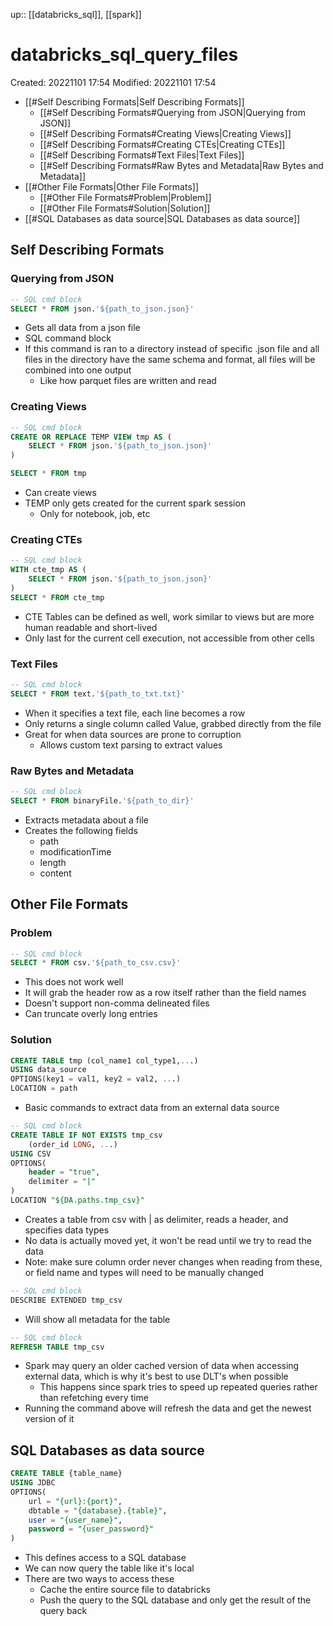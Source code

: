 up:: [[databricks_sql]], [[spark]]

# databricks_sql_query_files
Created: 20221101 17:54
Modified: 20221101 17:54

- [[#Self Describing Formats|Self Describing Formats]]
	- [[#Self Describing Formats#Querying from JSON|Querying from JSON]]
	- [[#Self Describing Formats#Creating Views|Creating Views]]
	- [[#Self Describing Formats#Creating CTEs|Creating CTEs]]
	- [[#Self Describing Formats#Text Files|Text Files]]
	- [[#Self Describing Formats#Raw Bytes and Metadata|Raw Bytes and Metadata]]
- [[#Other File Formats|Other File Formats]]
	- [[#Other File Formats#Problem|Problem]]
	- [[#Other File Formats#Solution|Solution]]
- [[#SQL Databases as data source|SQL Databases as data source]]


## Self Describing Formats
### Querying from JSON
```sql
-- SQL cmd block
SELECT * FROM json.'${path_to_json.json}'
```
- Gets all data from a json file
- SQL command block
- If this command is ran to a directory instead of specific .json file and all files in the directory have the same schema and format, all files will be combined into one output
	- Like how parquet files are written and read

### Creating Views
```sql
-- SQL cmd block
CREATE OR REPLACE TEMP VIEW tmp AS (
	SELECT * FROM json.'${path_to_json.json}'
)

SELECT * FROM tmp
```
- Can create views
- TEMP only gets created for the current spark session
	- Only for notebook, job, etc

### Creating CTEs
```sql
-- SQL cmd block
WITH cte_tmp AS (
	SELECT * FROM json.'${path_to_json.json}'
)
SELECT * FROM cte_tmp
```
- CTE Tables can be defined as well, work similar to views but are more human readable and short-lived
- Only last for the current cell execution, not accessible from other cells

### Text Files
```sql
-- SQL cmd block
SELECT * FROM text.'${path_to_txt.txt}'
```
- When it specifies a text file, each line becomes a row
- Only returns a single column called Value, grabbed directly from the file
- Great for when data sources are prone to corruption
	- Allows custom text parsing to extract values

### Raw Bytes and Metadata
```sql
-- SQL cmd block
SELECT * FROM binaryFile.'${path_to_dir}'
```
- Extracts metadata about a file
- Creates the following fields
	- path
	- modificationTime
	- length
	- content


## Other File Formats

### Problem
```sql
-- SQL cmd block
SELECT * FROM csv.'${path_to_csv.csv}'
```
- This does not work well
- It will grab the header row as a row itself rather than the field names
- Doesn't support non-comma delineated files
- Can truncate overly long entries

### Solution
```sql
CREATE TABLE tmp (col_name1 col_type1,...)
USING data_source
OPTIONS(key1 = val1, key2 = val2, ...)
LOCATION = path
```
- Basic commands to extract data from an external data source

```sql
-- SQL cmd block
CREATE TABLE IF NOT EXISTS tmp_csv
	(order_id LONG, ...)
USING CSV
OPTIONS(
	header = "true",
	delimiter = "|"
)
LOCATION "${DA.paths.tmp_csv}"
```
- Creates a table from csv with | as delimiter, reads a header, and specifies data types
- No data is actually moved yet, it won't be read until we try to read the data
- Note: make sure column order never changes when reading from these, or field name and types will need to be manually changed

```sql
-- SQL cmd block
DESCRIBE EXTENDED tmp_csv
```
- Will show all metadata for the table

```sql
-- SQL cmd block
REFRESH TABLE tmp_csv
```
- Spark may query an older cached version of data when accessing external data, which is why it's best to use DLT's when possible
	- This happens since spark tries to speed up repeated queries rather than refetching every time
- Running the command above will refresh the data and get the newest version of it

## SQL Databases as data source
```sql
CREATE TABLE {table_name}
USING JDBC
OPTIONS(
	url = "{url}:{port}",
	dbtable = "{database}.{table}",
	user = "{user_name}",
	password = "{user_password}"
)
```
- This defines access to a SQL database
- We can now query the table like it's local
- There are two ways to access these
	- Cache the entire source file to databricks
	- Push the query to the SQL database and only get the result of the query back